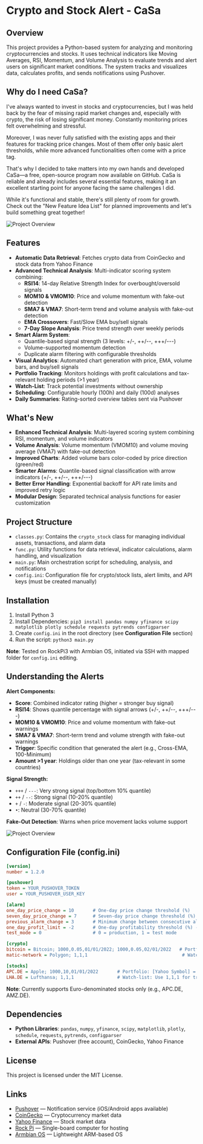 # Crypto and Stock Alert - CaSa 

## Overview

This project provides a Python-based system for analyzing and monitoring cryptocurrencies and stocks. It uses technical indicators like Moving Averages, RSI, Momentum, and Volume Analysis to evaluate trends and alert users on significant market conditions. The system tracks and visualizes data, calculates profits, and sends notifications using Pushover.

## Why do I need CaSa?

I've always wanted to invest in stocks and cryptocurrencies, but I was held back by the fear of missing rapid market changes and, especially with crypto, the risk of losing significant money. Constantly monitoring prices felt overwhelming and stressful.

Moreover, I was never fully satisfied with the existing apps and their features for tracking price changes. Most of them offer only basic alert thresholds, while more advanced functionalities often come with a price tag.

That's why I decided to take matters into my own hands and developed CaSa—a free, open-source program now available on GitHub. CaSa is reliable and already includes several essential features, making it an excellent starting point for anyone facing the same challenges I did.

While it's functional and stable, there's still plenty of room for growth. Check out the "New Feature Idea List" for planned improvements and let's build something great together!

![Project Overview](alert_watch_phone.png)

## Features

- **Automatic Data Retrieval**: Fetches crypto data from CoinGecko and stock data from Yahoo Finance
- **Advanced Technical Analysis**: Multi-indicator scoring system combining:
  - **RSI14**: 14-day Relative Strength Index for overbought/oversold signals
  - **MOM10 & VMOM10**: Price and volume momentum with fake-out detection
  - **SMA7 & VMA7**: Short-term trend and volume analysis with fake-out detection
  - **EMA Crossovers**: Fast/Slow EMA buy/sell signals
  - **7-Day Slope Analysis**: Price trend strength over weekly periods
- **Smart Alarm System**: 
  - Quantile-based signal strength (3 levels: +/-, ++/--, +++/---)
  - Volume-supported momentum detection
  - Duplicate alarm filtering with configurable thresholds
- **Visual Analytics**: Automated chart generation with price, EMA, volume bars, and buy/sell signals
- **Portfolio Tracking**: Monitors holdings with profit calculations and tax-relevant holding periods (>1 year)
- **Watch-List**: Track potential investments without ownership
- **Scheduling**: Configurable hourly (100h) and daily (100d) analyses
- **Daily Summaries**: Rating-sorted overview tables sent via Pushover

## What's New

- **Enhanced Technical Analysis**: Multi-layered scoring system combining RSI, momentum, and volume indicators
- **Volume Analysis**: Volume momentum (VMOM10) and volume moving average (VMA7) with fake-out detection
- **Improved Charts**: Added volume bars color-coded by price direction (green/red)
- **Smarter Alarms**: Quantile-based signal classification with arrow indicators (+/-, ++/--, +++/---)
- **Better Error Handling**: Exponential backoff for API rate limits and improved retry logic
- **Modular Design**: Separated technical analysis functions for easier customization

## Project Structure

- `classes.py`: Contains the `crypto_stock` class for managing individual assets, transactions, and alarm data
- `func.py`: Utility functions for data retrieval, indicator calculations, alarm handling, and visualization
- `main.py`: Main orchestration script for scheduling, analysis, and notifications
- `config.ini`: Configuration file for crypto/stock lists, alert limits, and API keys (must be created manually)

## Installation

1. Install Python 3
2. Install Dependencies: `pip3 install pandas numpy yfinance scipy matplotlib plotly schedule requests pytrends configparser`
3. Create `config.ini` in the root directory (see **Configuration File** section)
4. Run the script: `python3 main.py`

**Note**: Tested on RockPi3 with Armbian OS, initiated via SSH with mapped folder for `config.ini` editing.

## Understanding the Alerts

**Alert Components:**
- **Score**: Combined indicator rating (higher = stronger buy signal)
- **RSI14**: Shows quantile percentage with signal arrows (+/-, ++/--, +++/---)
- **MOM10 & VMOM10**: Price and volume momentum with fake-out warnings
- **SMA7 & VMA7**: Short-term trend and volume strength with fake-out warnings
- **Trigger**: Specific condition that generated the alert (e.g., Cross-EMA, 100-Minimum)
- **Amount >1 year**: Holdings older than one year (tax-relevant in some countries)

**Signal Strength:**
- `+++` / `---`: Very strong signal (top/bottom 10% quantile)
- `++` / `--`: Strong signal (10-20% quantile)
- `+` / `-`: Moderate signal (20-30% quantile)
- `•`: Neutral (30-70% quantile)

**Fake-Out Detection**: Warns when price movement lacks volume support

![Project Overview](example_msg.png)

## Configuration File (config.ini)

```ini
[version]
number = 1.2.0

[pushover]
token = YOUR_PUSHOVER_TOKEN
user = YOUR_PUSHOVER_USER_KEY

[alarm]
one_day_price_change = 10       # One-day price change threshold (%)
seven_day_price_change = 7      # Seven-day price change threshold (%)
previous_alarm_change = 3       # Minimum change between consecutive alarms (%)
one_day_profit_limit = -2       # One-day profitability threshold (%) - currently inactive
test_mode = 0                   # 0 = production, 1 = test mode

[crypto]
bitcoin = Bitcoin; 1000,0.05,01/01/2022; 1000,0.05,02/01/2022   # Portfolio: [CoinGecko ID] = [Name]; [EUR],[Amount],[DD/MM/YYYY]
matic-network = Polygon; 1,1,1                                   # Watch-list: Use 1,1,1 for tracking only

[stocks]
APC.DE = Apple; 1000,10,01/01/2022       # Portfolio: [Yahoo Symbol] = [Name]; [EUR],[Shares],[DD/MM/YYYY]
LHA.DE = Lufthansa; 1,1,1                # Watch-list: Use 1,1,1 for tracking only
```

**Note**: Currently supports Euro-denominated stocks only (e.g., APC.DE, AMZ.DE).

## Dependencies

- **Python Libraries**: `pandas`, `numpy`, `yfinance`, `scipy`, `matplotlib`, `plotly`, `schedule`, `requests`, `pytrends`, `configparser`
- **External APIs**: Pushover (free account), CoinGecko, Yahoo Finance

## License

This project is licensed under the MIT License.

## Links

- [Pushover](https://pushover.net/) — Notification service (iOS/Android apps available)
- [CoinGecko](https://www.coingecko.com) — Cryptocurrency market data
- [Yahoo Finance](https://finance.yahoo.com) — Stock market data
- [Rock Pi](https://rockpi.org/) — Single-board computer for hosting
- [Armbian OS](https://www.armbian.com/) — Lightweight ARM-based OS